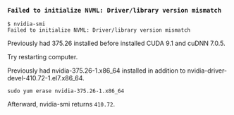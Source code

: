### `Failed to initialize NVML: Driver/library version mismatch`

```
$ nvidia-smi
Failed to initialize NVML: Driver/library version mismatch
```

Previously had 375.26 installed before installed CUDA 9.1 and cuDNN 7.0.5.

Try restarting computer.

Previously had nvidia-375.26-1.x86_64 installed in addition to nvidia-driver-devel-410.72-1.el7.x86_64.

```
sudo yum erase nvidia-375.26-1.x86_64
```

Afterward, nvidia-smi returns `410.72`.